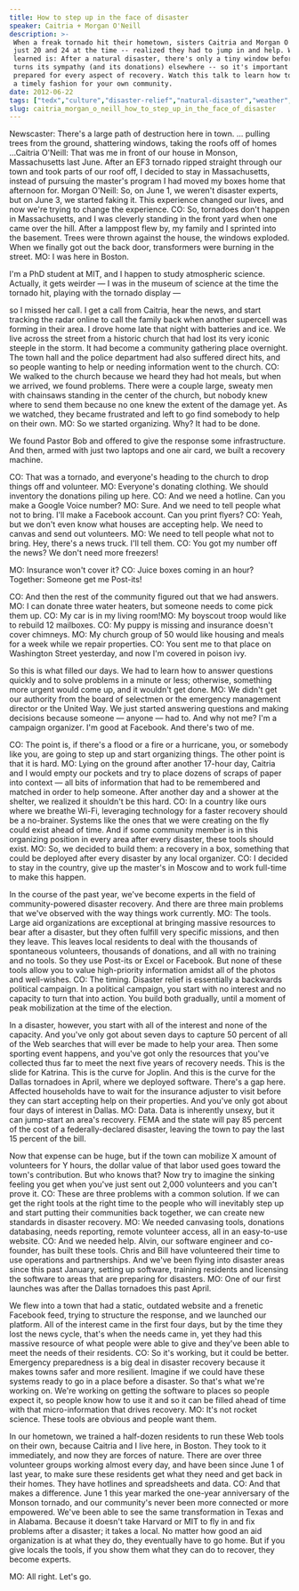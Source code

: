```yaml
---
title: How to step up in the face of disaster
speaker: Caitria + Morgan O'Neill
description: >-
 When a freak tornado hit their hometown, sisters Caitria and Morgan O'Neill --
 just 20 and 24 at the time -- realized they had to jump in and help. What they
 learned is: After a natural disaster, there's only a tiny window before the world
 turns its sympathy (and its donations) elsewhere -- so it's important to be
 prepared for every aspect of recovery. Watch this talk to learn how to step up in
 a timely fashion for your own community.
date: 2012-06-22
tags: ["tedx","culture","disaster-relief","natural-disaster","weather","collaboration"]
slug: caitria_morgan_o_neill_how_to_step_up_in_the_face_of_disaster
---
```


Newscaster: There's a large path of destruction here in town. ... pulling trees from the
ground, shattering windows, taking the roofs off of homes ...Caitria O'Neill: That was me
in front of our house in Monson, Massachusetts last June. After an EF3 tornado ripped
straight through our town and took parts of our roof off, I decided to stay in
Massachusetts, instead of pursuing the master's program I had moved my boxes home that
afternoon for. Morgan O'Neill: So, on June 1, we weren't disaster experts, but on June 3,
we started faking it. This experience changed our lives, and now we're trying to change
the experience. CO: So, tornadoes don't happen in Massachusetts, and I was cleverly
standing in the front yard when one came over the hill. After a lamppost flew by, my
family and I sprinted into the basement. Trees were thrown against the house, the windows
exploded. When we finally got out the back door, transformers were burning in the
street. MO: I was here in Boston.

I'm a PhD student at MIT, and I happen to study atmospheric science. Actually, it gets
weirder — I was in the museum of science at the time the tornado hit, playing with the
tornado display —

so I missed her call. I get a call from Caitria, hear the news, and start tracking the
radar online to call the family back when another supercell was forming in their area. I
drove home late that night with batteries and ice. We live across the street from a
historic church that had lost its very iconic steeple in the storm. It had become a
community gathering place overnight. The town hall and the police department had also
suffered direct hits, and so people wanting to help or needing information went to the
church. CO: We walked to the church because we heard they had hot meals, but when we
arrived, we found problems. There were a couple large, sweaty men with chainsaws standing
in the center of the church, but nobody knew where to send them because no one knew the
extent of the damage yet. As we watched, they became frustrated and left to go find
somebody to help on their own. MO: So we started organizing. Why? It had to be
done.

We found Pastor Bob and offered to give the response some infrastructure. And then, armed
with just two laptops and one air card, we built a recovery machine.

CO: That was a tornado, and everyone's heading to the church to drop things off and
volunteer. MO: Everyone's donating clothing. We should inventory the donations piling up
here. CO: And we need a hotline. Can you make a Google Voice number? MO: Sure. And we need
to tell people what not to bring. I'll make a Facebook account. Can you print flyers? CO:
Yeah, but we don't even know what houses are accepting help. We need to canvas and send
out volunteers. MO: We need to tell people what not to bring. Hey, there's a news truck.
I'll tell them. CO: You got my number off the news? We don't need more
freezers!

MO: Insurance won't cover it? CO: Juice boxes coming in an hour? Together: Someone get me
Post-its!

CO: And then the rest of the community figured out that we had answers. MO: I can donate
three water heaters, but someone needs to come pick them up. CO: My car is in my living
room!MO: My boyscout troop would like to rebuild 12 mailboxes. CO: My puppy is missing and
insurance doesn't cover chimneys. MO: My church group of 50 would like housing and meals
for a week while we repair properties. CO: You sent me to that place on Washington Street
yesterday, and now I'm covered in poison ivy.

So this is what filled our days. We had to learn how to answer questions quickly and to
solve problems in a minute or less; otherwise, something more urgent would come up, and it
wouldn't get done. MO: We didn't get our authority from the board of selectmen or the
emergency management director or the United Way. We just started answering questions and
making decisions because someone — anyone — had to. And why not me? I'm a campaign
organizer. I'm good at Facebook. And there's two of me.

CO: The point is, if there's a flood or a fire or a hurricane, you, or somebody like you,
are going to step up and start organizing things. The other point is that it is hard. MO:
Lying on the ground after another 17-hour day, Caitria and I would empty our pockets and
try to place dozens of scraps of paper into context — all bits of information that had to
be remembered and matched in order to help someone. After another day and a shower at the
shelter, we realized it shouldn't be this hard. CO: In a country like ours where we breathe
Wi-Fi, leveraging technology for a faster recovery should be a no-brainer. Systems like
the ones that we were creating on the fly could exist ahead of time. And if some community
member is in this organizing position in every area after every disaster, these tools
should exist. MO: So, we decided to build them: a recovery in a box, something that could
be deployed after every disaster by any local organizer. CO: I decided to stay in the
country, give up the master's in Moscow and to work full-time to make this
happen.

In the course of the past year, we've become experts in the field of community-powered
disaster recovery. And there are three main problems that we've observed with the way
things work currently. MO: The tools. Large aid organizations are exceptional at bringing
massive resources to bear after a disaster, but they often fulfill very specific missions,
and then they leave. This leaves local residents to deal with the thousands of spontaneous
volunteers, thousands of donations, and all with no training and no tools. So they use
Post-its or Excel or Facebook. But none of these tools allow you to value high-priority
information amidst all of the photos and well-wishes. CO: The timing. Disaster relief is
essentially a backwards political campaign. In a political campaign, you start with no
interest and no capacity to turn that into action. You build both gradually, until a
moment of peak mobilization at the time of the election.

In a disaster, however, you start with all of the interest and none of the capacity. And
you've only got about seven days to capture 50 percent of all of the Web searches that
will ever be made to help your area. Then some sporting event happens, and you've got only
the resources that you've collected thus far to meet the next five years of recovery
needs. This is the slide for Katrina. This is the curve for Joplin. And this is the curve
for the Dallas tornadoes in April, where we deployed software. There's a gap here.
Affected households have to wait for the insurance adjuster to visit before they can start
accepting help on their properties. And you've only got about four days of interest in
Dallas. MO: Data. Data is inherently unsexy, but it can jump-start an area's recovery. FEMA
and the state will pay 85 percent of the cost of a federally-declared disaster, leaving
the town to pay the last 15 percent of the bill.

Now that expense can be huge, but if the town can mobilize X amount of volunteers for Y
hours, the dollar value of that labor used goes toward the town's contribution. But who
knows that? Now try to imagine the sinking feeling you get when you've just sent out 2,000
volunteers and you can't prove it. CO: These are three problems with a common solution. If
we can get the right tools at the right time to the people who will inevitably step up and
start putting their communities back together, we can create new standards in disaster
recovery. MO: We needed canvasing tools, donations databasing, needs reporting, remote
volunteer access, all in an easy-to-use website. CO: And we needed help. Alvin, our
software engineer and co-founder, has built these tools. Chris and Bill have volunteered
their time to use operations and partnerships. And we've been flying into disaster areas
since this past January, setting up software, training residents and licensing the
software to areas that are preparing for disasters. MO: One of our first launches was after
the Dallas tornadoes this past April.

We flew into a town that had a static, outdated website and a frenetic Facebook feed,
trying to structure the response, and we launched our platform. All of the interest came
in the first four days, but by the time they lost the news cycle, that's when the needs
came in, yet they had this massive resource of what people were able to give and they've
been able to meet the needs of their residents. CO: So it's working, but it could be
better. Emergency preparedness is a big deal in disaster recovery because it makes towns
safer and more resilient. Imagine if we could have these systems ready to go in a place
before a disaster. So that's what we're working on. We're working on getting the software
to places so people expect it, so people know how to use it and so it can be filled ahead
of time with that micro-information that drives recovery. MO: It's not rocket science.
These tools are obvious and people want them.

In our hometown, we trained a half-dozen residents to run these Web tools on their own,
because Caitria and I live here, in Boston. They took to it immediately, and now they are
forces of nature. There are over three volunteer groups working almost every day, and have
been since June 1 of last year, to make sure these residents get what they need and get
back in their homes. They have hotlines and spreadsheets and data. CO: And that makes a
difference. June 1 this year marked the one-year anniversary of the Monson tornado, and
our community's never been more connected or more empowered. We've been able to see the
same transformation in Texas and in Alabama. Because it doesn't take Harvard or MIT to fly
in and fix problems after a disaster; it takes a local. No matter how good an aid
organization is at what they do, they eventually have to go home. But if you give locals
the tools, if you show them what they can do to recover, they become experts.

MO: All right. Let's go.

<!--
ad_duration=3.33
comment_count=89
event="TEDxBoston 2012"
external_start_time=0
has_talk_citation=0
intro_duration=11.82
is_subtitle_required="False"
is_talk_featured="True"
language="en"
language_swap="False"
native_language="en"
number_of_related_talks=4
number_of_speakers=2
number_of_subtitled_videos=22
number_of_tags=6
number_of_talk_download_languages=23
number_of_talk_more_resources=0
number_of_talk_recommendations=0
number_of_talks_take_actions=2
post_ad_duration=0.83
published_timestamp="2012-08-14 15:04:25"
recording_date="2012-06-22"
speaker_description="Disaster relief expert"
speaker_is_published=1
speaker_name="Caitria + Morgan O'Neill"
speaker_what_others_say="You don't speak FEMA? That's OK -- you can still help your community bounce back from a disaster."
talk_more_resources=[]
talk_name="How to step up in the face of disaster"
talks_tags=["tedx","culture","disaster-relief","natural-disaster","weather","collaboration"]
url_audio="https://download.ted.com/talks/CaitriaONeill_2012X.mp3?apikey=acme-roadrunner"
url_photo_speaker="https://pe.tedcdn.com/images/ted/871923e1659f1ad9e7203dfe0bcaf7a9e13886a4_254x191.jpg"
url_photo_talk="https://pe.tedcdn.com/images/ted/39b48aeef9bbd8d2a9b55e93ee03c027e2a8f891_2880x1620.jpg"
url_webpage="https://www.ted.com/talks/caitria_morgan_o_neill_how_to_step_up_in_the_face_of_disaster"
video_type_name="TEDx Talk"
-->